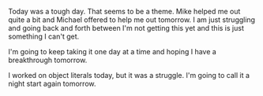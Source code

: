 Today was a tough day. That seems to be a theme. Mike helped me out quite a bit and Michael offered to help me out tomorrow. I am just struggling and going back and forth between I'm not getting this yet and this is just something I can't get.

I'm going to keep taking it one day at a time and hoping I have a breakthrough tomorrow. 

I worked on object literals today, but it was a struggle. I'm going to call it a night start again tomorrow.
